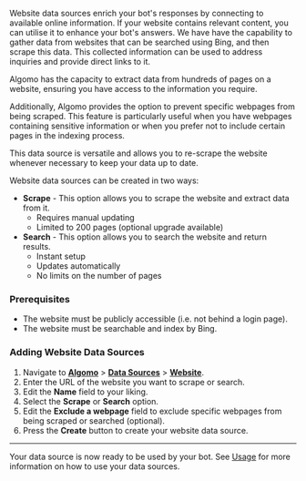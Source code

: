 Website data sources enrich your bot's responses by connecting to available online information. If your website contains relevant content, you can utilise it to enhance your bot's answers. We have have the capability to gather data from websites that can be searched using Bing, and then scrape this data. This collected information can be used to address inquiries and provide direct links to it.

Algomo has the capacity to extract data from hundreds of pages on a website, ensuring you have access to the information you require.

Additionally, Algomo provides the option to prevent specific webpages from being scraped. This feature is particularly useful when you have webpages containing sensitive information or when you prefer not to include certain pages in the indexing process.

This data source is versatile and allows you to re-scrape the website whenever necessary to keep your data up to date.

Website data sources can be created in two ways:

- **Scrape** - This option allows you to scrape the website and extract data from it.
  - Requires manual updating
  - Limited to 200 pages (optional upgrade available)
- **Search** - This option allows you to search the website and return results.
  - Instant setup
  - Updates automatically
  - No limits on the number of pages

### Prerequisites

- The website must be publicly accessible (i.e. not behind a login page).
- The website must be searchable and index by Bing.

### Adding Website Data Sources

1. Navigate to [**Algomo**](https://app.algomo.com/) > [**Data Sources**](https:app.algomo.com/data-sources) > [**Website**](https://app.algomo.com/data-sources/create/website).
2. Enter the URL of the website you want to scrape or search.
3. Edit the **Name** field to your liking.
4. Select the **Scrape** or **Search** option.
5. Edit the **Exclude a webpage** field to exclude specific webpages from being scraped or searched (optional).
6. Press the **Create** button to create your website data source.

---

Your data source is now ready to be used by your bot. See [Usage](../Overview#usage.md) for more information on how to use your data sources.
